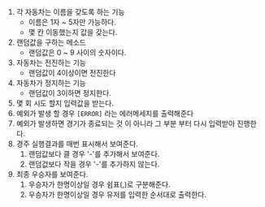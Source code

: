 1. 각 자동차는 이름을 갖도록 하는 기능
   + 이름은 1자 ~ 5자만 가능하다.
   + 몇 칸 이동했는지 값을 갖는다.
2. 랜덤값을 구하는 메소드
   + 랜덤값은 0 ~ 9 사이의 숫자이다.
3. 자동차는 전진하는 기능
   + 랜덤값이 4이상이면 전진한다
4. 자동차가 정지하는 기능
   + 랜덤값이 3이하면 정지한다.
5. 몇 회 시도 할지 입력값을 받는다.
6. 예외가 발생 할 경우 `[ERROR]` 라는 에러메세지를 출력해준다
7. 예외가 발생하면 경기가 종료되는 것 이 아니라 그 부분 부터 다시 입력받아 진행한다.
8. 경주 실행결과를 매번 표시해서 보여준다.
   1. 랜덤값보다 클 경우 '-'를 추가해서 보여준다.
   2. 랜덤겂보다 작을 경우 '-'를 추가하지 않는다.
9. 최종 우승자를 보여준다.
   1. 우승자가 한명이상일 경우 쉼표(,)로 구분해준다.
   2. 우승자가 한명이상일 경우 유저를 입력한 순서대로 출력한다.
